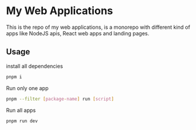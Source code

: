 # My Web Applications

This is the repo of my web applications, is a monorepo with different kind of apps like NodeJS apis, React web apps and landing pages.


## Usage

install all dependencies
```sh
pnpm i

```

Run only one app

```sh
pnpm --filter [package-name] run [script]

```

Run all apps
```
pnpm run dev

```
